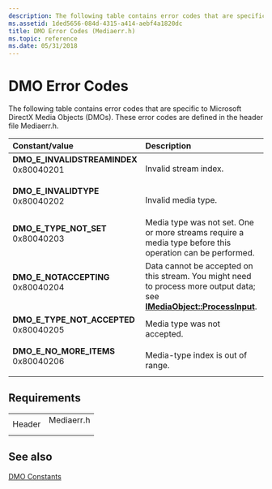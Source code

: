 ```yaml
---
description: The following table contains error codes that are specific to Microsoft DirectX Media Objects (DMOs). These error codes are defined in the header file Mediaerr.h.
ms.assetid: 1ded5656-084d-4315-a414-aebf4a1820dc
title: DMO Error Codes (Mediaerr.h)
ms.topic: reference
ms.date: 05/31/2018
---
```


# DMO Error Codes

The following table contains error codes that are specific to Microsoft DirectX Media Objects (DMOs). These error codes are defined in the header file Mediaerr.h.



| Constant/value                                                                                                                                                                                                                                                  | Description                                                                                                                                                         |
|:----------------------------------------------------------------------------------------------------------------------------------------------------------------------------------------------------------------------------------------------------------------|:--------------------------------------------------------------------------------------------------------------------------------------------------------------------|
| <span id="DMO_E_INVALIDSTREAMINDEX"></span><span id="dmo_e_invalidstreamindex"></span><dl> <dt>**DMO\_E\_INVALIDSTREAMINDEX**</dt> <dt>0x80040201</dt> </dl> | Invalid stream index.<br/>                                                                                                                                    |
| <span id="DMO_E_INVALIDTYPE"></span><span id="dmo_e_invalidtype"></span><dl> <dt>**DMO\_E\_INVALIDTYPE**</dt> <dt>0x80040202</dt> </dl>                      | Invalid media type.<br/>                                                                                                                                      |
| <span id="DMO_E_TYPE_NOT_SET"></span><span id="dmo_e_type_not_set"></span><dl> <dt>**DMO\_E\_TYPE\_NOT\_SET**</dt> <dt>0x80040203</dt> </dl>                 | Media type was not set. One or more streams require a media type before this operation can be performed.<br/>                                                 |
| <span id="DMO_E_NOTACCEPTING"></span><span id="dmo_e_notaccepting"></span><dl> <dt>**DMO\_E\_NOTACCEPTING**</dt> <dt>0x80040204</dt> </dl>                   | Data cannot be accepted on this stream. You might need to process more output data; see [**IMediaObject::ProcessInput**](/previous-versions/windows/desktop/api/Mediaobj/nf-mediaobj-imediaobject-processinput).<br/> |
| <span id="DMO_E_TYPE_NOT_ACCEPTED"></span><span id="dmo_e_type_not_accepted"></span><dl> <dt>**DMO\_E\_TYPE\_NOT\_ACCEPTED**</dt> <dt>0x80040205</dt> </dl>  | Media type was not accepted.<br/>                                                                                                                             |
| <span id="DMO_E_NO_MORE_ITEMS"></span><span id="dmo_e_no_more_items"></span><dl> <dt>**DMO\_E\_NO\_MORE\_ITEMS**</dt> <dt>0x80040206</dt> </dl>              | Media-type index is out of range.<br/>                                                                                                                        |



## Requirements



|                   |                                                                                       |
|-------------------|---------------------------------------------------------------------------------------|
| Header<br/> | <dl> <dt>Mediaerr.h</dt> </dl> |



## See also

<dl> <dt>

[DMO Constants](dmo-constants.md)
</dt> </dl>

 

 




